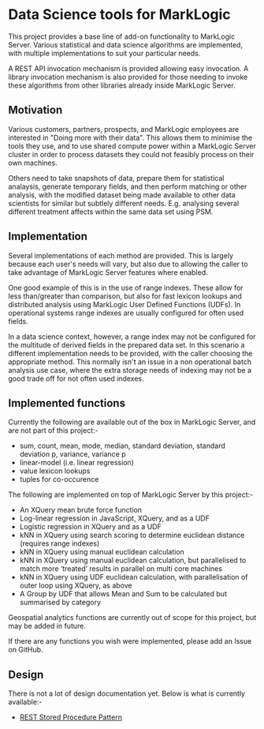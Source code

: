 # Data Science tools for MarkLogic

This project provides a base line of add-on functionality to MarkLogic Server. Various statistical and data
science algorithms are implemented, with multiple implementations to suit your particular needs.

A REST API invocation mechanism is provided allowing easy invocation. A library invocation mechanism is also
provided for those needing to invoke these algorithms from other libraries already inside MarkLogic Server.

## Motivation

Various customers, partners, prospects, and MarkLogic employees are interested in "Doing more with their data".
This allows them to minimise the tools they use, and to use shared compute power within a MarkLogic Server cluster
in order to process datasets they could not feasibly process on their own machines.

Others need to take snapshots of data, prepare them for statistical analaysis, generate temporary fields, and then
perform matching or other analysis, with the modified dataset being made available to other data scientists for
similar but subtlely different needs. E.g. analysing several different treatment affects within the same data set
using PSM.

## Implementation

Several implementations of each method are provided. This is largely because each user's needs will vary, but also
due to allowing the caller to take advantage of MarkLogic Server features where enabled.

One good example of this is in the use of range indexes. These allow for less than/greater than comparison, but also
for fast lexicon lookups and distributed analysis using MarkLogic User Defined Functions (UDFs). In operational
systems range indexes are usually configured for often used fields.

In a data science context, however, a range index may not be configured for the multitude of derived fields in the
prepared data set. In this scenario a different implementation needs to be provided, with the caller choosing the
appropriate method. This normally isn't an issue in a non operational batch analysis use case, where the extra storage
needs of indexing may not be a good trade off for not often used indexes.

## Implemented functions

Currently the following are available out of the box in MarkLogic Server, and are not part of this project:-

- sum, count, mean, mode, median, standard deviation, standard deviation p, variance, variance p
- linear-model (i.e. linear regression)
- value lexicon lookups
- tuples for co-occurence

The following are implemented on top of MarkLogic Server by this project:-

- An XQuery mean brute force function
- Log-linear regression in JavaScript, XQuery, and as a UDF
- Logistic regression in XQuery and as a UDF
- kNN in XQuery using search scoring to determine euclidean distance (requires range indexes)
- kNN in XQuery using manual euclidean calculation
- kNN in XQuery using manual euclidean calculation, but parallelised to match more ‘treated’ results in parallel on multi core machines
- kNN in XQuery using UDF euclidean calculation, with parallelisation of outer loop using XQuery, as above
- A Group by UDF that allows Mean and Sum to be calculated but summarised by category

Geospatial analytics functions are currently out of scope for this project, but may be added in future.

If there are any functions you wish were implemented, please add an Issue on GitHub.

## Design

There is not a lot of design documentation yet. Below is what is currently available:-

- [REST Stored Procedure Pattern](./docs/pattern-reststoredprocedure.md)
